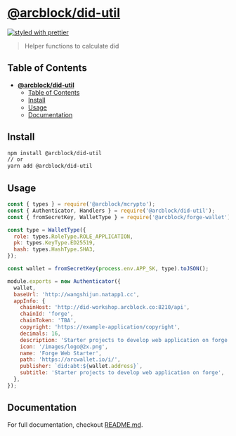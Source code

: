 # [**@arcblock/did-util**](https://github.com/arcblock/forge-js)

[![styled with prettier](https://img.shields.io/badge/styled_with-prettier-ff69b4.svg)](https://github.com/prettier/prettier)

> Helper functions to calculate did

## Table of Contents

- [**@arcblock/did-util**](#arcblockdid-util)
  - [Table of Contents](#table-of-contents)
  - [Install](#install)
  - [Usage](#usage)
  - [Documentation](#documentation)

## Install

```sh
npm install @arcblock/did-util
// or
yarn add @arcblock/did-util
```

## Usage

```js
const { types } = require('@arcblock/mcrypto');
const { Authenticator, Handlers } = require('@arcblock/did-util');
const { fromSecretKey, WalletType } = require('@arcblock/forge-wallet');

const type = WalletType({
  role: types.RoleType.ROLE_APPLICATION,
  pk: types.KeyType.ED25519,
  hash: types.HashType.SHA3,
});

const wallet = fromSecretKey(process.env.APP_SK, type).toJSON();

module.exports = new Authenticator({
  wallet,
  baseUrl: 'http://wangshijun.natapp1.cc',
  appInfo: {
    chainHost: 'http://did-workshop.arcblock.co:8210/api',
    chainId: 'forge',
    chainToken: 'TBA',
    copyright: 'https://example-application/copyright',
    decimals: 16,
    description: 'Starter projects to develop web application on forge',
    icon: '/images/logo@2x.png',
    name: 'Forge Web Starter',
    path: 'https://arcwallet.io/i/',
    publisher: `did:abt:${wallet.address}`,
    subtitle: 'Starter projects to develop web application on forge',
  },
});
```

## Documentation

For full documentation, checkout [README.md](./docs/README.md).
